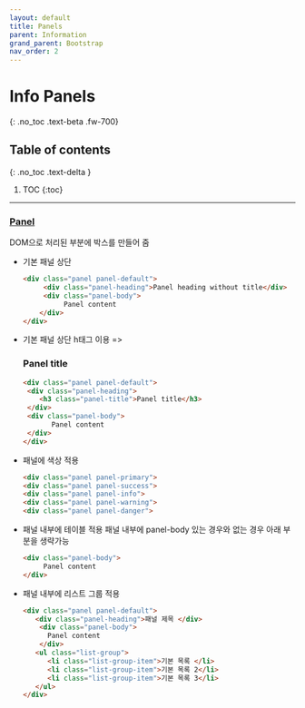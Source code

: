 ```yaml
---
layout: default
title: Panels
parent: Information
grand_parent: Bootstrap
nav_order: 2
---
```


# Info Panels
{: .no_toc .text-beta .fw-700}

## Table of contents
{: .no_toc .text-delta }

1. TOC
{:toc}

---

        
     
### [Panel](https://gekdev.github.io/docs/css/bootstrap/panel.html)

DOM으로 처리된 부분에 박스를 만들어 줌

* 기본 패널 상단

    ```html
    <div class="panel panel-default">
         <div class="panel-heading">Panel heading without title</div>
         <div class="panel-body">
              Panel content
        </div>
    </div>
    ```

* 기본 패널 상단 h태그 이용 => <h3 class="panel-title">Panel title</h3>
        
    ```html
   <div class="panel panel-default">
     <div class="panel-heading">
        <h3 class="panel-title">Panel title</h3>
     </div>
     <div class="panel-body">
           Panel content
     </div>
   </div>
   ```

* 패널에 색상 적용 
     
     ```html
     <div class="panel panel-primary">
     <div class="panel panel-success">
     <div class="panel panel-info">
     <div class="panel panel-warning">
     <div class="panel panel-danger">
     ```

* 패널 내부에 테이블 적용 패널 내부에 panel-body 있는 경우와 없는 경우 아래 부분을 생략가능
 
    ```html
    <div class="panel-body">
         Panel content
    </div>
    ```
       
* 패널 내부에 리스트 그룹 적용

    ```html
    <div class="panel panel-default">
       <div class="panel-heading">패널 제목 </div>
        <div class="panel-body">
          Panel content
        </div>
       <ul class="list-group">
          <li class="list-group-item">기본 목록 </li>
          <li class="list-group-item">기본 목록 2</li>
          <li class="list-group-item">기본 목록 3</li>
       </ul>
    </div>
    ```